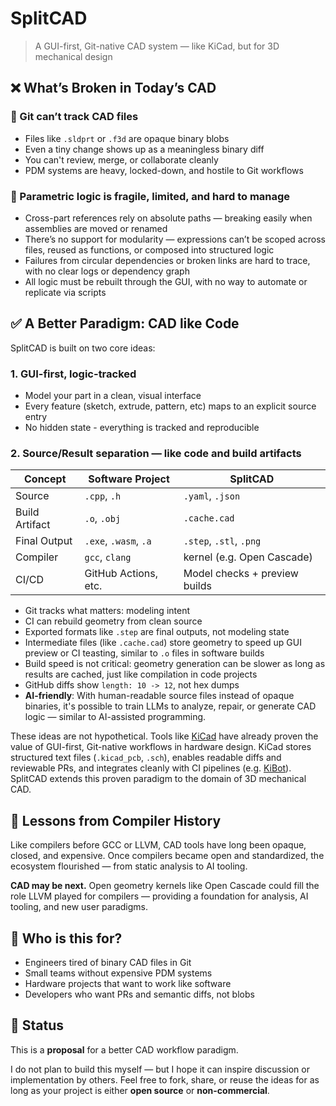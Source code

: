 
# SplitCAD

> A GUI-first, Git-native CAD system — like KiCad, but for 3D mechanical design

## ❌ What’s Broken in Today’s CAD

### 🔄 Git can’t track CAD files

* Files like `.sldprt` or `.f3d` are opaque binary blobs
* Even a tiny change shows up as a meaningless binary diff
* You can't review, merge, or collaborate cleanly
* PDM systems are heavy, locked-down, and hostile to Git workflows

### 🧩 Parametric logic is fragile, limited, and hard to manage

* Cross-part references rely on absolute paths — breaking easily when assemblies are moved or renamed
* There’s no support for modularity — expressions can’t be scoped across files, reused as functions, or composed into structured logic
* Failures from circular dependencies or broken links are hard to trace, with no clear logs or dependency graph
* All logic must be rebuilt through the GUI, with no way to automate or replicate via scripts


## ✅ A Better Paradigm: CAD like Code

SplitCAD is built on two core ideas:

### 1. GUI-first, logic-tracked

* Model your part in a clean, visual interface
* Every feature (sketch, extrude, pattern, etc) maps to an explicit source entry
* No hidden state - everything is tracked and reproducible

### 2. Source/Result separation — like code and build artifacts

| Concept        | Software Project      | SplitCAD                      |
| -------------- | --------------------- | ----------------------------- |
| Source         | `.cpp`, `.h`          | `.yaml`, `.json`              |
| Build Artifact | `.o`, `.obj`          | `.cache.cad`                  |
| Final Output   | `.exe`, `.wasm`, `.a` | `.step`, `.stl`, `.png`       |
| Compiler       | `gcc`, `clang`        | kernel (e.g. Open Cascade)    |
| CI/CD          | GitHub Actions, etc.  | Model checks + preview builds |


* Git tracks what matters: modeling intent
* CI can rebuild geometry from clean source
* Exported formats like `.step` are final outputs, not modeling state
* Intermediate files (like `.cache.cad`) store geometry to speed up GUI preview or CI teasting, similar to `.o` files in software builds
* Build speed is not critical: geometry generation can be slower as long as results are cached, just like compilation in code projects
* GitHub diffs show `length: 10 -> 12`, not hex dumps
* **AI-friendly**: With human-readable source files instead of opaque binaries, it's possible to train LLMs to analyze, repair, or generate CAD logic — similar to AI-assisted programming.

These ideas are not hypothetical. Tools like [KiCad](https://kicad.org/) have already proven the value of GUI-first, Git-native workflows in hardware design. KiCad stores structured text files (`.kicad_pcb`, `.sch`), enables readable diffs and reviewable PRs, and integrates cleanly with CI pipelines (e.g. [KiBot](https://github.com/INTI-CMNB/KiBot)). SplitCAD extends this proven paradigm to the domain of 3D mechanical CAD.

## 🧠 Lessons from Compiler History

Like compilers before GCC or LLVM, CAD tools have long been opaque, closed, and expensive. Once compilers became open and standardized, the ecosystem flourished — from static analysis to AI tooling.

**CAD may be next.**
Open geometry kernels like Open Cascade could fill the role LLVM played for compilers — providing a foundation for analysis, AI tooling, and new user paradigms.

## 🤝 Who is this for?

* Engineers tired of binary CAD files in Git
* Small teams without expensive PDM systems
* Hardware projects that want to work like software
* Developers who want PRs and semantic diffs, not blobs

## 📌 Status

This is a **proposal** for a better CAD workflow paradigm.

I do not plan to build this myself — but I hope it can inspire discussion or implementation by others. Feel free to fork, share, or reuse the ideas for as long as your project is either **open source** or **non-commercial**.
